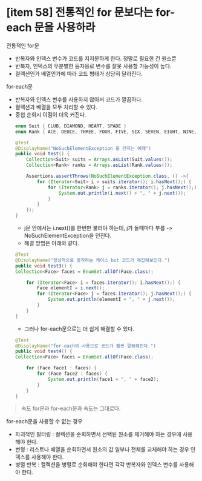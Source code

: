# [item 58] 전통적인 for 문보다는 for-each 문을 사용하라

전통적인 for문
- 반복자와 인덱스 변수가 코드를 지저분하게 한다. 정말로 필요한 건 원소뿐
- 반복자, 인덱스의 무분별한 등자응로 변수를 잘못 사용할 가능성이 높다.
- 컬렉션인가 배열인가에 따라 코드 형태가 상당히 달라진다.

for-each문
* 반복자와 인덱스 변수를 사용하지 않아서 코드가 깔끔하다.
* 컬렉션과 배열을 모두 처리할 수 있다.
* 중첩 순회시 이점이 더욱 커진다.
    ```java
    enum Suit { CLUB, DIAMOND, HEART, SPADE }
    enum Rank { ACE, DEUCE, THREE, FOUR, FIVE, SIX, SEVEN, EIGHT, NINE, TEN, JACK, QUEEN, KING }
    
    @Test
    @DisplayName("NoSuchElementException 을 던지는 예제")
    public void test() {
        Collection<Suit> suits = Arrays.asList(Suit.values());
        Collection<Rank> ranks = Arrays.asList(Rank.values());
    
        Assertions.assertThrows(NoSuchElementException.class, () ->{
            for (Iterator<Suit> i = suits.iterator(); i.hasNext();) {
                for (Iterator<Rank> j = ranks.iterator(); j.hasNext();) {
                    System.out.println(i.next() + ", " + j.next());
                }
            }
        });
    }
    ``` 
    * j문 안에서는 i.next()를 한번만 불러야 하는데, j가 돌때마다 부름 -> NoSuchElementException을 던진다.
    * 해결 방법은 아래와 같다. 
    ```java
    @Test   
    @DisplayName("정상적으로 동작하는 케이스 but 코드가 복잡해보인다.")
    public void test3() {
    Collection<Face> faces = EnumSet.allOf(Face.class);
    
        for (Iterator<Face> i = faces.iterator(); i.hasNext();) {
            Face elementI = i.next();
            for (Iterator<Face> j = faces.iterator(); j.hasNext();) {
                System.out.println(elementI + ", " + j.next());
            }
        }
    }
    ```
    * 그러나 for-each문으로는 더 쉽게 해결할 수 있다.
    ```java
    @Test
    @DisplayName("for-each의 사용으로 코드가 훨씬 깔끔해진다.")
    public void test4() {
    Collection<Face> faces = EnumSet.allOf(Face.class);
    
        for (Face face1 : faces) {
            for (Face face2 : faces) {
                System.out.println(face1 + ", " + face2);
            }
        }
    }
    ```

> 속도
>  for문과 for-each문과 속도는 그대로다.

for-each문을 사용할 수 없는 경우
* 파괴적인 필터링 : 컬렉션을 순회하면서 선택된 원소를 제거해야 하는 경우에 사용해야 한다.
* 변형 : 리스트나 배열을 순회하면서 원소의 값 일부나 전체를 교체해야 하는 경우 인덱스를 사용해야 한다.
* 병렬 반복 : 컬렉션을 병렬로 순회해야 한다면 각각 반복자와 인덱스 변수를 사용해야 한다.


